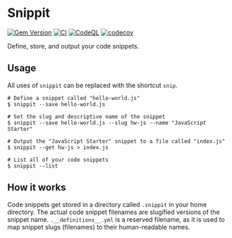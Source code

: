 # Snippit

[![Gem Version](https://badge.fury.io/rb/snippit.svg)](https://badge.fury.io/rb/snippit)
[![CI](https://github.com/spenserblack/snippit/actions/workflows/ci.yml/badge.svg)](https://github.com/spenserblack/snippit/actions/workflows/ci.yml)
[![CodeQL](https://github.com/spenserblack/snippit/actions/workflows/github-code-scanning/codeql/badge.svg)](https://github.com/spenserblack/snippit/actions/workflows/github-code-scanning/codeql)
[![codecov](https://codecov.io/gh/spenserblack/snippit/branch/main/graph/badge.svg?token=5yr1302Knn)](https://codecov.io/gh/spenserblack/snippit)

Define, store, and output your code snippets.

## Usage

All uses of `snippit` can be replaced with the shortcut `snip`.

```console
# Define a snippet called "hello-world.js"
$ snippit --save hello-world.js

# Set the slug and descriptive name of the snippet
$ snippit --save hello-world.js --slug hw-js --name "JavaScript Starter"

# Output the "JavaScript Starter" snippet to a file called "index.js"
$ snippit --get hw-js > index.js

# List all of your code snippets
$ snippit --list
```

## How it works

Code snippets get stored in a directory called `.snippit` in your home
directory. The actual code snippet filenames are slugified versions of the
snippet name. `.__definitions__.yml` is a reserved filename, as it is used to
map snippet slugs (filenames) to their human-readable names.
